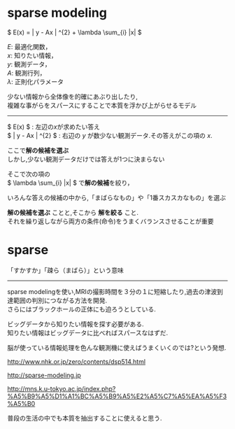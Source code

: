 # sparse modeling

$ E(x)  = \| y - Ax \| ^{2} + \lambda \sum_{i} |x| $

$E:$ 最適化関数，  
$x:$ 知りたい情報，  
$y:$ 観測データ，  
$A:$ 観測行列，  
$\lambda:$ 正則化パラメータ   

少ない情報から全体像を的確にあぶり出したり,  
複雑な事がらをスパースにすることで本質を浮かび上がらせるモデル

***

$ E(x) $ : 左辺の$x$が求めたい答え  
$ \| y - Ax \| ^{2} $ : 右辺の $y$ が数少ない観測データ.その答えがこの項の $x$.　　

ここで**解の候補を選ぶ**  
しかし,少ない観測データだけでは答えが1つに決まらない

そこで次の項の  
$ \lambda \sum_{i} |x| $ で**解の候補**を絞り，  

いろんな答えの候補の中から,「まばらなもの」や「1番スカスカなもの」を選ぶ

**解の候補を選ぶ** ことと,そこから **解を絞る** こと.  
それを繰り返しながら両方の条件(命令)をうまくバランスさせることが重要

# sparse
「すかすか」「疎ら（まばら）」という意味

***

sparse modelingを使い,MRIの撮影時間を３分の１に短縮したり,過去の津波到達範囲の判別につながる方法を開発.  
さらにはブラックホールの正体にも迫ろうとしている.

ビッグデータから知りたい情報を探す必要がある.  
知りたい情報はビッグデータに比べればスパースなはずだ.

脳が使っている情報処理を色んな観測機に使えばうまくいくのでは?という発想.


http://www.nhk.or.jp/zero/contents/dsp514.html

http://sparse-modeling.jp

http://mns.k.u-tokyo.ac.jp/index.php?%A5%B9%A5%D1%A1%BC%A5%B9%A5%E2%A5%C7%A5%EA%A5%F3%A5%B0

普段の生活の中でも本質を抽出することに使えると思う.
